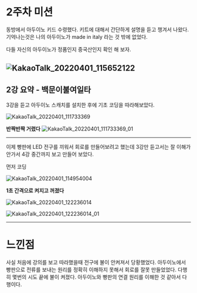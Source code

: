 2주차 미션
======
동방에서 아두이노 키드 수령했다. 키트에 대해서 간단하게 설명을 듣고 챙겨서 나왔다. 기억나는것은 나의 아두이노가 made in italy 라는 것 밖에 없었다.

다들 자신의 아두이노가 정품인지 중국산인지 확인 해 보자.

![KakaoTalk_20220401_115652122](https://user-images.githubusercontent.com/101805624/161186706-91586743-cc3e-42f0-918f-466a17e4433f.jpg)
------
2강 요약 - 백문이불여일타
-----
3강을 듣고 아두이노 스캐치를 설치한 후에 기초 코딩을 따라해보았다.

![KakaoTalk_20220401_111733369](https://user-images.githubusercontent.com/101805624/161187467-f784f041-fb3e-4f84-bd1d-e7694874274c.jpg)

**반짝반짝 거렸다**
![KakaoTalk_20220401_111733369_01](https://user-images.githubusercontent.com/101805624/161188249-751dabed-3320-4b36-a5a2-2ce9f6160571.jpg)



------
이제 빵판에 LED 전구를 끼워서 회로를 만들어보려고 했는데 3강만 듣고서는 잘 이해가 안가서 4강 중간까지 보고 만들어 보았다.

먼저 코딩

![KakaoTalk_20220401_114954004](https://user-images.githubusercontent.com/101805624/161188657-55426f1e-c72a-4854-98b6-9b8e98683055.jpg)

**1초 간격으로 켜지고 꺼졌다**

![KakaoTalk_20220401_122236014](https://user-images.githubusercontent.com/101805624/161189317-16286b97-abf6-463a-bd79-3549a82b6fe1.png)

![KakaoTalk_20220401_122236014_01](https://user-images.githubusercontent.com/101805624/161189376-6c0340ac-3dd0-4a2d-89af-977d7bfa5b72.png)

--------
# 느낀점
사실 처음에 강의를 보고 따라했을때 전구에 불이 안켜져서 당황했었다.
아두이노에서 빵판으로 전류를 보내는 원리를 정확히 이해하지 못해서 회로를 잘못 만들었었다.
다행히 몇번의 시도 끝에 불이 켜졌다.
아두이노와 빵판의 연결 원리를 이해한 것 같아서 다행이다.


